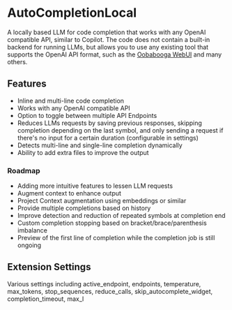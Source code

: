 # AutoCompletionLocal

A locally based LLM for code completion that works with any OpenAI compatible API, similar to Copilot. The code does not contain a built-in backend for running LLMs, but allows you to use any existing tool that supports the OpenAI API format, such as the [Oobabooga WebUI](https://github.com/oobabooga/text-generation-webui) and many others.

## Features

- Inline and multi-line code completion
- Works with any OpenAI compatible API
- Option to toggle between multiple API Endpoints
- Reduces LLMs requests by saving previous responses, skipping completion depending on the last symbol, and only sending a request if there's no input for a certain duration (configurable in settings)
- Detects multi-line and single-line completion dynamically
- Ability to add extra files to improve the output

### Roadmap

- Adding more intuitive features to lessen LLM requests
- Augment context to enhance output
- Project Context augmentation using embeddings or similar
- Provide multiple completions based on history
- Improve detection and reduction of repeated symbols at completion end
- Custom completion stopping based on bracket/brace/parenthesis imbalance
- Preview of the first line of completion while the completion job is still ongoing

## Extension Settings

Various settings including active_endpoint, endpoints, temperature, max_tokens, stop_sequences, reduce_calls, skip_autocomplete_widget, completion_timeout, max_l
